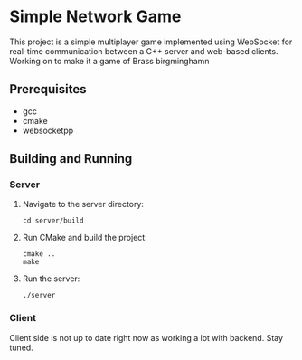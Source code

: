 # Simple Network Game

This project is a simple multiplayer game implemented using WebSocket for real-time communication between a C++ server and web-based clients. Working on to make it a game of Brass birgminghamn

## Prerequisites

- gcc 
- cmake 
- websocketpp 

## Building and Running

### Server

1. Navigate to the server directory:
   ```
   cd server/build
   ```


2. Run CMake and build the project:
   ```
   cmake ..
   make
   ```

4. Run the server:
   ```
   ./server
   ```

### Client

Client side is not up to date right now as working a lot with backend. Stay tuned.

